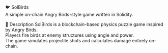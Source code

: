 🐦 SolBirds     
A simple on-chain Angry Birds-style game written in Solidity.   
    
🎯 Description 
SolBirds is a blockchain-based physics puzzle game inspired by Angry Birds.    
Players fire birds at enemy structures using angle and power.      
The game simulates projectile shots and calculates damage entirely on-chain.      
  

